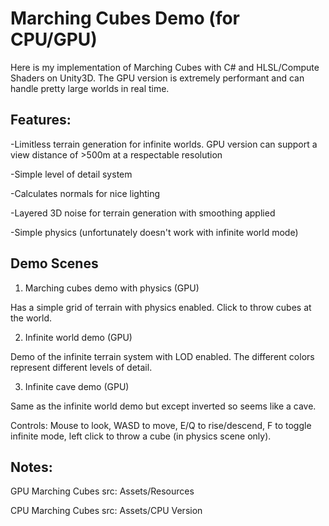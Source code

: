 # Marching Cubes Demo (for CPU/GPU)
Here is my implementation of Marching Cubes with C# and HLSL/Compute Shaders on Unity3D. The GPU version is extremely performant and can handle pretty large worlds in real time.




## Features:

-Limitless terrain generation for infinite worlds. GPU version can support a view distance of >500m at a respectable resolution

-Simple level of detail system

-Calculates normals for nice lighting

-Layered 3D noise for terrain generation with smoothing applied

-Simple physics (unfortunately doesn't work with infinite world mode)




## Demo Scenes

1. Marching cubes demo with physics (GPU)

  Has a simple grid of terrain with physics enabled. Click to throw cubes at the world. 
  
2. Infinite world demo (GPU)

  Demo of the infinite terrain system with LOD enabled. The different colors represent different levels of detail.
  
3. Infinite cave demo (GPU)

  Same as the infinite world demo but except inverted so seems like a cave.
  
Controls: Mouse to look, WASD to move, E/Q to rise/descend, F to toggle infinite mode, left click to throw a cube (in physics scene only). 


## Notes: 

GPU Marching Cubes src: Assets/Resources

CPU Marching Cubes src: Assets/CPU Version
